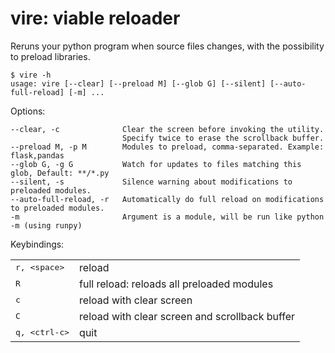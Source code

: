 # vire: viable reloader

Reruns your python program when source files changes, with the possibility to preload libraries.

    $ vire -h
    usage: vire [--clear] [--preload M] [--glob G] [--silent] [--auto-full-reload] [-m] ...

Options:

    --clear, -c              Clear the screen before invoking the utility.
                             Specify twice to erase the scrollback buffer.
    --preload M, -p M        Modules to preload, comma-separated. Example: flask,pandas
    --glob G, -g G           Watch for updates to files matching this glob, Default: **/*.py
    --silent, -s             Silence warning about modifications to preloaded modules.
    --auto-full-reload, -r   Automatically do full reload on modifications to preloaded modules.
    -m                       Argument is a module, will be run like python -m (using runpy)

Keybindings:

<table>
<tr><td><tt>r, &lt;space>  <td>reload
<tr><td><tt>R              <td>full reload: reloads all preloaded modules
<tr><td><tt>c              <td>reload with clear screen
<tr><td><tt>C              <td>reload with clear screen and scrollback buffer
<tr><td><tt>q, &lt;ctrl-c> <td>quit
</table>
